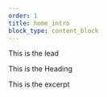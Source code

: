 ```yaml
---
order: 1
title: home_intro
block_type: content_block
---
```


This is the lead

This is the Heading

This is the excerpt
